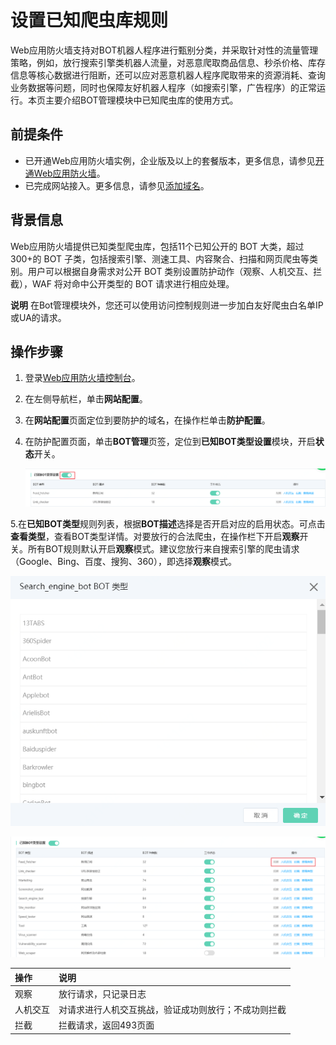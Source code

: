 # 设置已知爬虫库规则

Web应用防火墙支持对BOT机器人程序进行甄别分类，并采取针对性的流量管理策略，例如，放行搜索引擎类机器人流量，对恶意爬取商品信息、秒杀价格、库存信息等核心数据进行阻断，还可以应对恶意机器人程序爬取带来的资源消耗、查询业务数据等问题，同时也保障友好机器人程序（如搜索引擎，广告程序）的正常运行。本页主要介绍BOT管理模块中已知爬虫库的使用方式。

## 前提条件

- 已开通Web应用防火墙实例，企业版及以上的套餐版本，更多信息，请参见[开通Web应用防火墙](https://docs.jdcloud.com/cn/web-application-firewall/purchase-process)。
- 已完成网站接入。更多信息，请参见[添加域名](https://docs.jdcloud.com/cn/web-application-firewall/step-1)。

## 背景信息

Web应用防火墙提供已知类型爬虫库，包括11个已知公开的 BOT 大类，超过300+的 BOT 子类，包括搜索引擎、测速工具、内容聚合、扫描和网页爬虫等类别。用户可以根据自身需求对公开 BOT 类别设置防护动作（观察、人机交互、拦截），WAF 将对命中公开类型的 BOT 请求进行相应处理。

**说明** 在Bot管理模块外，您还可以使用访问控制规则进一步加白友好爬虫白名单IP或UA的请求。

## 操作步骤

1. 登录[Web应用防火墙控制台](https://cloudwaf-console.jdcloud.com/overview/business)。

2. 在左侧导航栏，单击**网站配置**。

3. 在**网站配置**页面定位到要防护的域名，在操作栏单击**防护配置**。

4. 在防护配置页面，单击**BOT管理**页签，定位到**已知BOT类型设置**模块，开启**状态**开关。

   ![image](../../../../../image/WAF/protect-configure/30.Bot-Ua-Rule.png)

​	5.在**已知BOT类型**规则列表，根据**BOT描述**选择是否开启对应的启用状态。可点击**查看类型**，查看BOT类型详情。对要放行的合法爬虫，在操作栏下开启**观察**开关。所有BOT规则默认开启**观察**模式。建议您放行来自搜索引擎的爬虫请求（Google、Bing、百度、搜狗、360），即选择**观察**模式。

![image](../../../../../image/WAF/protect-configure/32.Bot-Details.png)

![image](../../../../../image/WAF/protect-configure/31.Bot-Ua-Lib.png)



| 操作     | 说明                                                 |
| :------- | :--------------------------------------------------- |
| 观察     | 放行请求，只记录日志                                 |
| 人机交互 | 对请求进行人机交互挑战，验证成功则放行；不成功则拦截 |
| 拦截     | 拦截请求，返回493页面                                |

